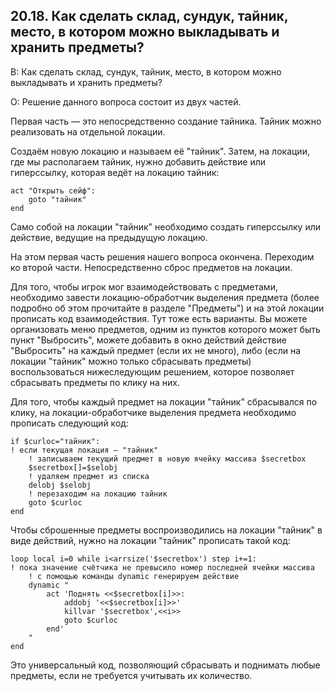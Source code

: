 ## 20.18. Как сделать склад, сундук, тайник, место, в котором можно выкладывать и хранить предметы?
<!-- [:faq_20_18] -->
В: Как сделать склад, сундук, тайник, место, в котором можно выкладывать и хранить предметы?

О:
Решение данного вопроса состоит из двух частей.

Первая часть — это непосредственно создание тайника. Тайник можно реализовать на отдельной локации.

Создаём новую локацию и называем её "тайник". Затем, на локации, где мы располагаем тайник, нужно добавить действие или гиперссылку, которая ведёт на локацию тайник:
```qsp
act "Открыть сейф":
	goto "тайник"
end
```
Само собой на локации "тайник" необходимо создать гиперссылку или действие, ведущие на предыдущую локацию.

На этом первая часть решения нашего вопроса окончена. Переходим ко второй части. Непосредственно сброс предметов на локации.

Для того, чтобы игрок мог взаимодействовать с предметами, необходимо завести локацию-обработчик выделения предмета (более подробно об этом прочитайте в разделе "Предметы") и на этой локации прописать код взаимодействия. Тут тоже есть варианты. Вы можете организовать меню предметов, одним из пунктов которого может быть пункт "Выбросить", можете добавить в окно действий действие "Выбросить" на каждый предмет (если их не много), либо (если на локации "тайник" можно только сбрасывать предметы) воспользоваться нижеследующим решением, которое позволяет сбрасывать предметы по клику на них.

Для того, чтобы каждый предмет на локации "тайник" сбрасывался по клику, на локации-обработчике выделения предмета необходимо прописать следующий код:
```qsp
if $curloc="тайник":
! если текущая локация — "тайник"
	! записываем текущий предмет в новую ячейку массива $secretbox
	$secretbox[]=$selobj
	! удаляем предмет из списка
	delobj $selobj
	! перезаходим на локацию тайник
	goto $curloc
end
```
Чтобы сброшенные предметы воспроизводились на локации "тайник" в виде действий, нужно на локации "тайник" прописать такой код:
```qsp
loop local i=0 while i<arrsize('$secretbox') step i+=1:
! пока значение счётчика не превысило номер последней ячейки массива
	! с помощью команды dynamic генерируем действие
	dynamic "
		act 'Поднять <<$secretbox[i]>>:
			addobj '<<$secretbox[i]>>'
			killvar '$secretbox',<<i>>
			goto $curloc
		end'
	"
end
```
Это универсальный код, позволяющий сбрасывать и поднимать любые предметы, если не требуется учитывать их количество.
